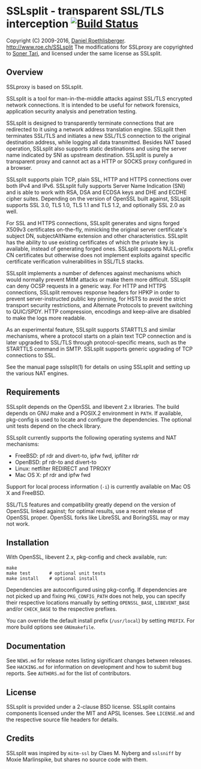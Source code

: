 # SSLsplit - transparent SSL/TLS interception [![Build Status](https://travis-ci.org/droe/sslsplit.svg?branch=master)](https://travis-ci.org/droe/sslsplit)
Copyright (C) 2009-2016, [Daniel Roethlisberger](//daniel.roe.ch/).  
http://www.roe.ch/SSLsplit
The modifications for SSLproxy are copyrighted to [Soner Tari](https://github.com/sonertari),
and licensed under the same license as SSLsplit.

## Overview

SSLproxy is based on SSLsplit.

SSLsplit is a tool for man-in-the-middle attacks against SSL/TLS encrypted
network connections.  It is intended to be useful for network forensics,
application security analysis and penetration testing.

SSLsplit is designed to transparently terminate connections that are redirected
to it using a network address translation engine.  SSLsplit then terminates
SSL/TLS and initiates a new SSL/TLS connection to the original destination
address, while logging all data transmitted.  Besides NAT based operation,
SSLsplit also supports static destinations and using the server name indicated
by SNI as upstream destination.  SSLsplit is purely a transparent proxy and
cannot act as a HTTP or SOCKS proxy configured in a browser.

SSLsplit supports plain TCP, plain SSL, HTTP and HTTPS connections over both
IPv4 and IPv6.  SSLsplit fully supports Server Name Indication (SNI) and is
able to work with RSA, DSA and ECDSA keys and DHE and ECDHE cipher suites.
Depending on the version of OpenSSL built against, SSLsplit supports SSL 3.0,
TLS 1.0, TLS 1.1 and TLS 1.2, and optionally SSL 2.0 as well.

For SSL and HTTPS connections, SSLsplit generates and signs forged X509v3
certificates on-the-fly, mimicking the original server certificate's subject
DN, subjectAltName extension and other  characteristics.  SSLsplit has the
ability to use existing certificates of which the private key is available,
instead of generating forged ones.  SSLsplit supports NULL-prefix CN
certificates but otherwise does not implement exploits against specific
certificate verification vulnerabilities in SSL/TLS stacks.

SSLsplit implements a number of defences against mechanisms which would
normally prevent MitM attacks or make them more difficult.  SSLsplit can deny
OCSP requests in a generic way.  For HTTP and HTTPS connections, SSLsplit
removes response headers for HPKP in order to prevent server-instructed public
key pinning, for HSTS to avoid the strict transport security restrictions, and
Alternate Protocols to prevent switching to QUIC/SPDY.  HTTP compression,
encodings and keep-alive are disabled to make the logs more readable.

As an experimental feature, SSLsplit supports STARTTLS and similar mechanisms,
where a protocol starts on a plain text TCP connection and is later upgraded to
SSL/TLS through protocol-specific means, such as the STARTTLS command in SMTP.
SSLsplit supports generic upgrading of TCP connections to SSL.

See the manual page sslsplit(1) for details on using SSLsplit and setting up
the various NAT engines.


## Requirements

SSLsplit depends on the OpenSSL and libevent 2.x libraries.
The build depends on GNU make and a POSIX.2 environment in `PATH`.
If available, pkg-config is used to locate and configure the dependencies.
The optional unit tests depend on the check library.

SSLsplit currently supports the following operating systems and NAT mechanisms:

-   FreeBSD: pf rdr and divert-to, ipfw fwd, ipfilter rdr
-   OpenBSD: pf rdr-to and divert-to
-   Linux: netfilter REDIRECT and TPROXY
-   Mac OS X: pf rdr and ipfw fwd

Support for local process information (`-i`) is currently available on Mac OS X
and FreeBSD.

SSL/TLS features and compatibility greatly depend on the version of OpenSSL
linked against; for optimal results, use a recent release of OpenSSL proper.
OpenSSL forks like LibreSSL and BoringSSL may or may not work.


## Installation

With OpenSSL, libevent 2.x, pkg-config and check available, run:

    make
    make test       # optional unit tests
    make install    # optional install

Dependencies are autoconfigured using pkg-config.  If dependencies are not
picked up and fixing `PKG_CONFIG_PATH` does not help, you can specify their
respective locations manually by setting `OPENSSL_BASE`, `LIBEVENT_BASE` and/or
`CHECK_BASE` to the respective prefixes.

You can override the default install prefix (`/usr/local`) by setting `PREFIX`.
For more build options see `GNUmakefile`.


## Documentation

See `NEWS.md` for release notes listing significant changes between releases.
See `HACKING.md` for information on development and how to submit bug reports.
See `AUTHORS.md` for the list of contributors.


## License

SSLsplit is provided under a 2-clause BSD license.
SSLsplit contains components licensed under the MIT and APSL licenses.
See `LICENSE.md` and the respective source file headers for details.


## Credits

SSLsplit was inspired by `mitm-ssl` by Claes M. Nyberg and `sslsniff` by Moxie
Marlinspike, but shares no source code with them.


